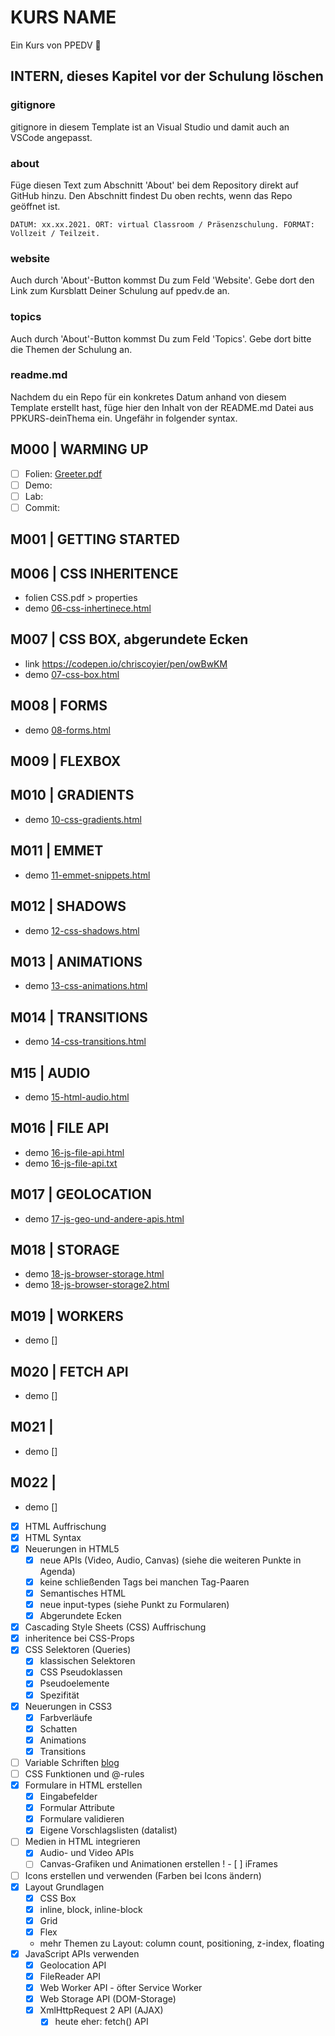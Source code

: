 # KURS NAME

Ein Kurs von PPEDV :rocket:

## INTERN, dieses Kapitel vor der Schulung löschen

### gitignore

gitignore in diesem Template ist an Visual Studio und damit auch an VSCode angepasst.

### about

Füge diesen Text zum Abschnitt 'About' bei dem Repository direkt auf GitHub hinzu. Den Abschnitt findest Du oben rechts, wenn das Repo geöffnet ist.

`DATUM: xx.xx.2021. ORT: virtual Classroom / Präsenzschulung. FORMAT: Vollzeit / Teilzeit.`

### website

Auch durch 'About'-Button kommst Du zum Feld 'Website'. Gebe dort den Link zum Kursblatt Deiner Schulung auf ppedv.de an.

### topics

Auch durch 'About'-Button kommst Du zum Feld 'Topics'. Gebe dort bitte die Themen der Schulung an.

### readme.md

Nachdem du ein Repo für ein konkretes Datum anhand von diesem Template erstellt hast, füge hier den Inhalt von der README.md Datei aus PPKURS-deinThema ein. Ungefähr in folgender syntax.

## M000 | WARMING UP

- [ ] Folien: [Greeter.pdf](m000/platzhalter.md)
- [ ] Demo:
- [ ] Lab:
- [ ] Commit:
  
## M001 | GETTING STARTED

## M006 | CSS INHERITENCE

- folien CSS.pdf > properties
- demo [06-css-inhertinece.html](TRAINER/06-css-inhertinece.html)

## M007 | CSS BOX, abgerundete Ecken

- link <https://codepen.io/chriscoyier/pen/owBwKM>
- demo [07-css-box.html](TRAINER/07-css-box.html)

## M008 | FORMS

- demo [08-forms.html](TRAINER/08-forms.html)

## M009 | FLEXBOX

## M010 | GRADIENTS

- demo [10-css-gradients.html](TRAINER/10-css-gradients.html)

## M011 | EMMET

- demo [11-emmet-snippets.html](TRAINER/11-emmet-snippets.html)

## M012 | SHADOWS

- demo [12-css-shadows.html](TRAINER/12-css-shadows.html)

## M013 | ANIMATIONS

- demo [13-css-animations.html](TRAINER/13-css-animations.html)

## M014 | TRANSITIONS

- demo [14-css-transitions.html](TRAINER/14-css-transitions.html)

## M15 | AUDIO

- demo [15-html-audio.html](TRAINER/15-html-audio.html)

## M016 | FILE API

- demo [16-js-file-api.html](TRAINER/16-js-file-api.html)
- demo [16-js-file-api.txt](TRAINER/16-js-file-api.txt)

## M017 | GEOLOCATION

- demo [17-js-geo-und-andere-apis.html](TRAINER/17-js-geo-und-andere-apis.html)

## M018 | STORAGE

- demo [18-js-browser-storage.html](TRAINER/18-js-browser-storage.html)
- demo [18-js-browser-storage2.html](TRAINER/18-js-browser-storage2.html)

## M019 | WORKERS

- demo []

## M020 | FETCH API

- demo []

## M021 | 

- demo []

## M022 | 

- demo []

- [x] HTML Auffrischung
- [x] HTML Syntax
- [x] Neuerungen in HTML5
  - [x] neue APIs (Video, Audio, Canvas) (siehe die weiteren Punkte in Agenda)
  - [x] keine schließenden Tags bei manchen Tag-Paaren
  - [x] Semantisches HTML
  - [x] neue input-types (siehe Punkt zu Formularen)
  - [x] Abgerundete Ecken
- [x] Cascading Style Sheets (CSS) Auffrischung
- [x] inheritence bei CSS-Props
- [x] CSS Selektoren (Queries)
  - [x] klassischen Selektoren
  - [x] CSS Pseudoklassen
  - [x] Pseudoelemente
  - [x] Spezifität
- [x] Neuerungen in CSS3
  - [x] Farbverläufe
  - [x] Schatten
  - [x] Animations
  - [x] Transitions
- [ ] Variable Schriften [blog](https://blog.ppedv.de/post/variable-fonts-spezielle-schriftarten-furs-web)
- [ ] CSS Funktionen und @-rules
- [x] Formulare in HTML erstellen
  - [x] Eingabefelder
  - [x] Formular Attribute
  - [x] Formulare validieren
  - [x] Eigene Vorschlagslisten (datalist)
- [ ] Medien in HTML integrieren
  - [x] Audio- und Video APIs
  - [ ] Canvas-Grafiken und Animationen erstellen
!  - [ ] iFrames
- [ ] Icons erstellen und verwenden (Farben bei Icons ändern)
- [x] Layout Grundlagen
  - [x] CSS Box
  - [x] inline, block, inline-block
  - [x] Grid
  - [x] Flex
  - mehr Themen zu Layout: column count, positioning, z-index, floating
- [x] JavaScript APIs verwenden
  - [x] Geolocation API
  - [x] FileReader API
  - [x] Web Worker API - öfter Service Worker
  - [x] Web Storage API (DOM-Storage)
  - [x] XmlHttpRequest 2 API (AJAX)
    - [x] heute eher: fetch() API
